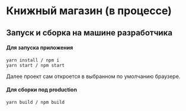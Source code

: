 # Книжный магазин (в процессе)

## **Запуск и сборка на машине разработчика**
#### Для запуска приложения
```
yarn install / npm i
yarn start / npm start
```
Далее проект сам откроется в выбранном по умолчанию браузере.

#### Для сборки под production
```
yarn build / npm build
```